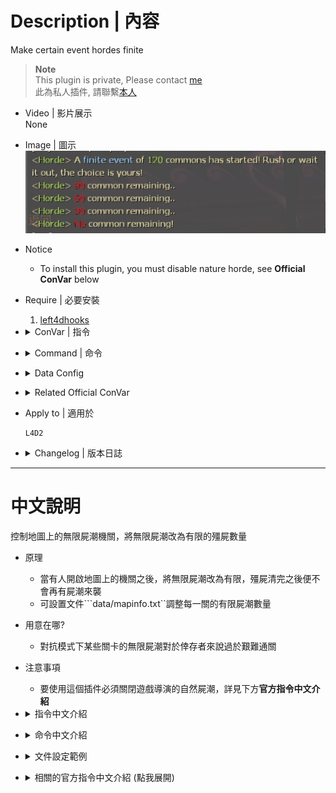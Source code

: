 # Description | 內容
Make certain event hordes finite

> __Note__ <br/>
This plugin is private, Please contact [me](https://github.com/fbef0102/Game-Private_Plugin#私人插件列表-private-plugins-list)<br/>
此為私人插件, 請聯繫[本人](https://github.com/fbef0102/Game-Private_Plugin#私人插件列表-private-plugins-list)

* Video | 影片展示
<br/>None

* Image | 圖示
	<br/>![l4d2_horde_equaliser_1](image/l4d2_horde_equaliser_1.jpg)

* Notice
	* To install this plugin, you must disable nature horde, see **Official ConVar** below

* Require | 必要安裝
	1. [left4dhooks](https://forums.alliedmods.net/showthread.php?t=321696)

* <details><summary>ConVar | 指令</summary>

	* cfg/sourcemod/l4d2_horde_equaliser.cfg
		```php
		// Annnounce horde remaining at checkpoints [1=each 1/4 of total commons, 2=each common] (0=off)
		l4d2_horde_equaliser_checkpoint_announce "1"

		// Put infinite hordes on a 'hold up' during Tank fights
		l4d2_horde_equaliser_no_tank_horde "0"
		```
</details>

* <details><summary>Command | 命令</summary>

	None
</details>

* <details><summary>Data Config</summary>
	
	* data/mapinfo.txt
		```php
		"MapInfo"
		{
			"c2m3_coaster" //Map Name
			{
				"horde_limit" //Set the horde limit according to 'survivor limit'
				{
					"survivor_5" 	"300" // replace infinite horde with finite event of 300 commons when survivor limit is 5
					"survivor_4"	"240" // replace infinite horde with finite event of 240 commons when survivor limit is 4
					"survivor_3"	"180"// replace infinite horde with finite event of 180 commons when survivor limit is 3
					"survivor_2"	"120"// replace infinite horde with finite event of 120 commons when survivor limit is 2
					"survivor_1"	"60"// replace infinite horde with finite event of 60 commons when survivor limit is 1
				}
			}
		}
		```
</details>

* <details><summary>Related Official ConVar</summary>

	* write down the following cvars in cfg/server.cfg
		```php
		// Nature horde interval (second)
		sm_cvar z_mob_spawn_min_interval_easy            3600
		sm_cvar z_mob_spawn_min_interval_normal          3600
		sm_cvar z_mob_spawn_min_interval_hard            3600
		sm_cvar z_mob_spawn_min_interval_expert          3600

		sm_cvar z_mob_spawn_max_interval_easy            3600
		sm_cvar z_mob_spawn_max_interval_normal          3600
		sm_cvar z_mob_spawn_max_interval_hard            3600
		sm_cvar z_mob_spawn_max_interval_expert          3600
		```
</details>

* Apply to | 適用於
	```
	L4D2
	```

* <details><summary>Changelog | 版本日誌</summary>

	* v1.3h (2023-9-3)
		* Fix Error and not working on local server

	* v1.2h (2023-2-18)
	    * Modify cvar
			```c
			// Annnounce horde remaining at checkpoints [1=each 1/4 of total commons, 2=each common] (0=off)
			l4d2_horde_equaliser_checkpoint_announce "1"
			```

	* v1.1h
	    * Set the horde limit according to 'survivor limit'
	
	* v1.0h
		* Individual plugin
		* Auto generate cfg

	* v0.0
	    * [From SirPlease/L4D2-Competitive-Rework](https://github.com/SirPlease/L4D2-Competitive-Rework/blob/master/addons/sourcemod/scripting/l4d2_horde_equaliser.sp)
</details>

- - - -
# 中文說明
控制地圖上的無限屍潮機關，將無限屍潮改為有限的殭屍數量

* 原理
	* 當有人開啟地圖上的機關之後，將無限屍潮改為有限，殭屍清完之後便不會再有屍潮來襲
	* 可設置文件```data/mapinfo.txt``調整每一關的有限屍潮數量

* 用意在哪?
	* 對抗模式下某些關卡的無限屍潮對於倖存者來說過於艱難通關

* 注意事項
	* 要使用這個插件必須關閉遊戲導演的自然屍潮，詳見下方**官方指令中文介紹**

* <details><summary>指令中文介紹</summary>

	* cfg/sourcemod/l4d2_horde_equaliser.cfg
		```php
		// 提示剩餘的屍潮數量 [1=每到1/4階段提示一次, 2=每一隻殭屍提示一次] (0=off)
		l4d2_horde_equaliser_checkpoint_announce "1"

		// 為1時，Tank存活期間，無限屍潮暫停刷殭屍
		l4d2_horde_equaliser_no_tank_horde "0"
		```
</details>

* <details><summary>命令中文介紹</summary>

	None
</details>

* <details><summary>文件設定範例</summary>

	* 根據伺服器當前的倖存者數量決定屍潮數量 (改變倖存者數量的指令為survivor_limit)
	* 設置文件```data/mapinfo.txt```調整每一關的有限屍潮數量
		```php
		"MapInfo"
		{
			"c2m3_coaster"//地圖名
			{
				"horde_limit" // 根據伺服器當前的倖存者數量決定屍潮數量 (改變倖存者數量的指令為survivor_limit)
				{
					"survivor_5" 	"300" // 當五位倖存者時，將無限屍潮改為有限的300隻殭屍數量
					"survivor_4"	"240" // 當四位倖存者時，將無限屍潮改為有限的240隻殭屍數量
					"survivor_3"	"180" // 當三位倖存者時，將無限屍潮改為有限的180隻殭屍數量
					"survivor_2"	"120" // 當兩位倖存者時，將無限屍潮改為有限的120隻殭屍數量
					"survivor_1"	"60" // 當僅有一位倖存者時，將無限屍潮改為有限的60隻殭屍數量
				}
			}
		}
		```
</details>

* <details><summary>相關的官方指令中文介紹 (點我展開)</summary>

	* 要使用這個插件必須關閉遊戲導演的自然屍潮
	* 以下指令寫入文件 cfg/server.cfg，不可自行調整
		```php
		// 自然屍潮間隔 (秒數)，必須關閉自然屍潮否則無效
		sm_cvar z_mob_spawn_min_interval_easy            9999 //簡單難度
		sm_cvar z_mob_spawn_min_interval_normal          9999 //一般難度 (對抗模式下為一般難度)
		sm_cvar z_mob_spawn_min_interval_hard            9999 //進階難度
		sm_cvar z_mob_spawn_min_interval_expert          9999 //專家難度
		
		sm_cvar z_mob_spawn_max_interval_easy            9999
		sm_cvar z_mob_spawn_max_interval_normal          9999
		sm_cvar z_mob_spawn_max_interval_hard            9999
		sm_cvar z_mob_spawn_max_interval_expert          9999
		```
</details>

